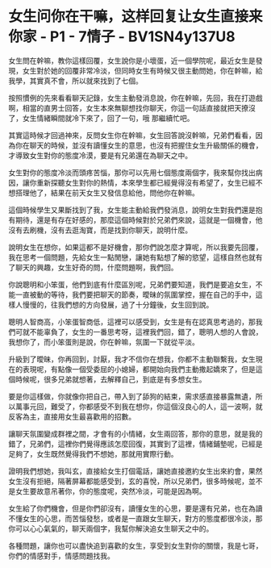 # 女生问你在干嘛，这样回复让女生直接来你家 - P1 - 7情子 - BV1SN4y137U8

女生問在幹嘛，教你這樣回覆，女生說你是小壞蛋，近一個學院呢，最近女生是發現，女生對於她的回覆非常冷淡，但同時女生有時候又很主動問她，你在幹嘛，給我學，其實真不會，所以就來找到了七個。

按照慣例的先來看看聊天記錄，女生主動發消息說，你在幹嘛，先回，我在打遊戲啊，相當的直男士回答，女生本來無聊想找你聊天，你這一句話直接就把天撩沒了，女生情緒瞬間就冷下來了，回了一句，哦 那繼續忙吧。

其實這時候才回過神來，反問女生你在幹嘛，女生回答說沒幹嘛，兄弟們看看，因為你在聊天的時候，並沒有讀懂女生的意思，也沒有把握住女生升級關係的機會，才導致女生對你的態度冷漠，要是有兄弟還在為聊天之中。

女生對你的態度冷淡而頭疼苦惱，那你可以先用七個態度兩個字，我來幫你找出病因，讓你重新探聽女生對你的熱情，本來學生都已經覺得沒有希望了，女生已經不想搭理他了，結果在前天女生又發信息給他，問他你在幹嘛。

這個時候學生又果斷找到了我，女生能主動給我們發消息，說明女生對我們還是抱有期待，還是有存在好感的，那麼這個時候對於兄弟們來說，這就是一個機會，他沒有去刷機，沒有去逛淘寶，而是找到你聊天，說明什麼。

說明女生在想你，如果這都不是好機會，那你們說怎麼才算呢，所以我要先回覆，我在思考一個問題，先給女生一點閒戀，讓她有點想了解的慾望，這樣自然也就有了聊天的興趣，女生好奇的問，什麼問題啊，我們回。

你說聰明和小笨蛋，他們到底有什麼區別呢，兄弟們要知道，我們是要追女生，不能一直被動的等待，我們要把聊天的節奏，曖昧的氛圍掌控，握在自己的手中，這樣人慢慢的，往我們想的方向發展，過了十分鐘後，女生回到說。

聰明人智商高，小笨蛋智商低，這裡可以感受到，女生是有在認真思考過的，那我們可就不能辜負了，女生的一番思考呀，這裡我們回，錯了，聰明人想的人會說，我想你了，而小笨蛋則是說，你在幹嘛，氛圍一下就從平淡。

升級到了曖昧，你再回到，討厭，我才不信你在想我，你都不主動聯繫我，女生現在的表現呢，有點像一個受委屈的小媳婦，都開始向我們主動撒起嬌來了，但是這個時候呢，很多兄弟就想著，去解釋自己，到底是有多想女生。

要是你這樣做，你就像你把自己，帶入到了舔狗的結束，需求感直接暴露無遺，所以萬事元回，難受了，你都感受不到我在想你，你這個沒良心的人，這一波啊，就反客為主，直接用女生最喜歡用的招數。

讓聊天氛圍變成群裡之間，才會有的小情緒，女生兩回答，那你的意思，就是我的錯了，兄弟們，這裡你們覺得應該怎麼回復，其實到了這裡，情緒鋪墊呢，已經是足夠了，女生既然覺得我們不想她，那就用實際行動。

證明我們想她，我叫玄，直接給女生打個電話，讓她直接邀約女生出來約會，果然女生沒有拒絕，隔著屏幕都能感受到，玄的喜悅，所以兄弟們，很多時候呢，並不是女生要故意吊著你，你的態度呢，突然冷淡，可能是因為啊。

女生給了你們機會，但是你們卻沒有，讀懂女生的心思，要是還有兄弟，也在為讀不懂女生的心思，而苦惱發愁，或者是一直跟女生聊天，對方的態度都很冷淡，那你可以心心氣氣的，聊天兩個字，我幫你解決追女生聊天之中的。

各種問題，讓你也可以盡快追到喜歡的女生，享受到女生對你的關懷，我是七哥，你們的情感對手，情感問題找我。